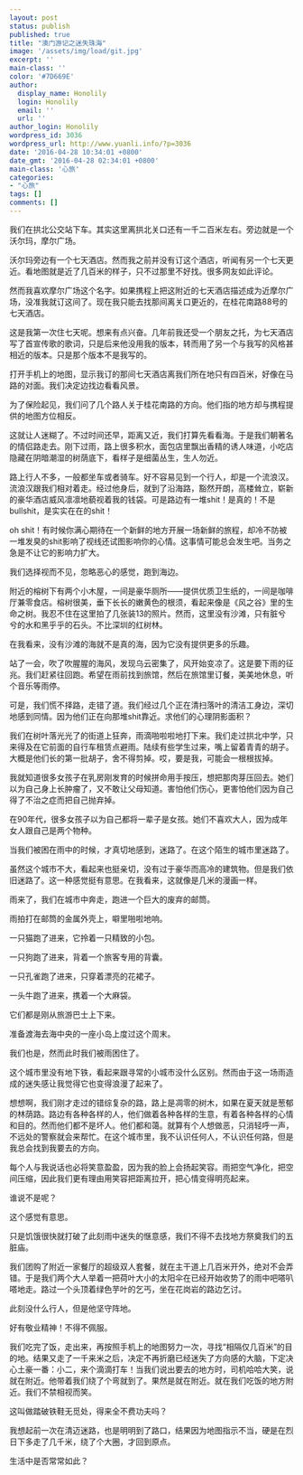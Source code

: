 ```yaml
---
layout: post
status: publish
published: true
title: "澳门游记之迷失珠海"
image: '/assets/img/load/git.jpg'
excerpt: ''
main-class: ''
color: '#7D669E'
author:
  display_name: Honolily
  login: Honolily
  email: ''
  url: ''
author_login: Honolily
wordpress_id: 3036
wordpress_url: http://www.yuanli.info/?p=3036
date: '2016-04-28 10:34:01 +0800'
date_gmt: '2016-04-28 02:34:01 +0800'
main-class: '心旅'
categories:
- "心旅"
tags: []
comments: []
---
```

我们在拱北公交站下车。其实这里离拱北关口还有一千二百米左右。旁边就是一个沃尔玛，摩尔广场。

沃尔玛旁边有一个七天酒店。然而我之前并没有订这个酒店，听闻有另一个七天更近。看地图就是近了几百米的样子，只不过那里不好找。很多网友如此评论。

然而我喜欢摩尔广场这个名字。如果携程上把这附近的七天酒店描述成为近摩尔广场，没准我就订这间了。现在我只能去找那间离关口更近的，在桂花南路88号的七天酒店。

这是我第一次住七天呢。想来有点兴奋。几年前我还受一个朋友之托，为七天酒店写了首宣传歌的歌词，只是后来他没用我的版本，转而用了另一个与我写的风格甚相近的版本。只是那个版本不是我写的。

打开手机上的地图，显示我订的那间七天酒店离我们所在地只有四百米，好像在马路的对面。我们决定边找边看看风景。

为了保险起见，我们问了几个路人关于桂花南路的方向。他们指的地方却与携程提供的地图方位相反。

这就让人迷糊了。不过时间还早，距离又近，我们打算先看看海。于是我们朝著名的情侣路走去。刚下过雨，路上很多积水，面包店里飘出香精的诱人味道，小吃店隐藏在阴暗潮湿的树荫底下，看样子是细菌丛生，生人勿近。

路上行人不多，一般都坐车或者骑车。好不容易见到一个行人，却是一个流浪汉。流浪汉跟我们相对着走。经过他身后，就到了沿海路，豁然开朗，高楼耸立，崭新的豪华酒店威风凛凛地藐视着我的钱袋。可是路边有一堆shit！是真的！不是bullshit，是实实在在的shit！

oh shit！有时候你满心期待在一个新鲜的地方开展一场新鲜的旅程，却冷不防被一堆发臭的shit影响了视线还试图影响你的心情。这事情可能总会发生吧。当务之急是不让它的影响力扩大。

我们选择视而不见，忽略恶心的感觉，跑到海边。

附近的榕树下有两个小木屋，一间是豪华厕所&mdash;&mdash;提供优质卫生纸的，一间是咖啡厅兼零食店。榕树很美，垂下长长的嫩黄色的根须，看起来像是《风之谷》里的生命之树。我忍不住在这里拍了几张装13的照片。然而，这里没有沙滩，只有脏兮兮的水和黑乎乎的石头。不比深圳的红树林。

在我看来，没有沙滩的海就不是真的海，因为它没有提供更多的乐趣。

站了一会，吹了吹腥腥的海风，发现乌云密集了，风开始变凉了。这是要下雨的征兆。我们赶紧往回跑。希望在雨前找到旅馆，然后在旅馆里订餐，美美地休息，听个音乐等雨停。

可是，我们慌不择路，走错了道。我们经过几个正在清扫落叶的清洁工身边，深切地感到同情。因为他们正在向那堆shit靠近。求他们的心理阴影面积？

我们在树叶落光光了的街道上狂奔，雨滴啪啦啦地打下来。我们走过拱北中学，只来得及在它前面的自行车租赁点避雨。陆续有些学生过来，嘴上留着青青的胡子。大概是他们长的第一批胡子，舍不得剪掉。哎，要是我，可能会一根根拔掉。

我就知道很多女孩子在乳房刚发育的时候拼命用手按压，想把那肉芽压回去。她们以为自己身上长肿瘤了，又不敢让父母知道。害怕他们伤心，更害怕他们因为自己得了不治之症而把自己抛弃掉。

在90年代，很多女孩子以为自己都将一辈子是女孩。她们不喜欢大人，因为成年女人跟自己是两个物种。

当我们被困在雨中的时候，才真切地感到，迷路了。在这个陌生的城市里迷路了。

虽然这个城市不大，看起来也挺亲切，没有过于豪华而高冷的建筑物。但是我们依旧迷路了。这一种感觉挺有意思。在我看来，这就像是几米的漫画一样。

雨来了，我们在城市中奔走，跑进一个巨大的废弃的邮筒。

雨拍打在邮筒的金属外壳上，噼里啪啦地响。

一只猫跑了进来，它拎着一只精致的小包。

一只狗跑了进来，背着一个旅客专用的背囊。

一只孔雀跑了进来，只穿着漂亮的花裙子。

一头牛跑了进来，携着一个大麻袋。

它们都是刚从旅游巴士上下来。

准备渡海去海中央的一座小岛上度过这个周末。

我们也是，然而此时我们被雨困住了。

这个城市里没有地下铁，看起来跟寻常的小城市没什么区别。然而由于这一场雨造成的迷失感让我觉得它也变得浪漫了起来了。

想想啊，我们刚才走过的错综复杂的路，路上是凋零的树木，如果在夏天就是葱郁的林荫路。路边有各种各样的人，他们做着各种各样的生意，有着各种各样的心情和目的。然而他们都不是坏人。他们都和蔼。就算有个人想做恶，只消轻呼一声，不远处的警察就会来帮忙。在这个城市里，我不认识任何人，不认识任何路，但是我总会找到我要去的方向。

每个人与我说话也必将笑意盈盈，因为我的脸上会扬起笑容。雨把空气净化，把空间压缩，因此我们更有理由用笑容把距离拉开，把心情变得明亮起来。

谁说不是呢？

这个感觉有意思。

只是饥饿很快就打破了此刻雨中迷失的惬意感，我们不得不去找地方祭奠我们的五脏庙。

我们团购了附近一家餐厅的超级双人套餐，就在主干道上几百米开外，绝对不会弄错。于是我们两个大人举着一把荷叶大小的太阳伞在已经开始收势了的雨中吧嗒叭嗒地走。路过一个头顶着绿色芋叶的乞丐，坐在花岗岩的路边乞讨。

此刻没什么行人，但是他坚守阵地。

好有敬业精神！不得不佩服。

我们吃完了饭，走出来，再按照手机上的地图努力一次，寻找&ldquo;相隔仅几百米&rdquo;的目的地。结果又走了一千来米之后，决定不再折磨已经迷失了方向感的大脑，下定决心土豪一番：小二，来个滴滴打车！当我们说出要去的地方时，司机哈哈大笑，说就在附近。他带着我们绕了个弯就到了。果然是就在附近。就在我们吃饭的地方附近。我们不禁相视而笑。

这叫做踏破铁鞋无觅处，得来全不费功夫吗？

我想起前一次在清迈迷路，也是明明到了路口，结果因为地图指示不当，硬是在烈日下多走了几千米，绕了个大圈，才回到原点。

生活中是否常常如此？


